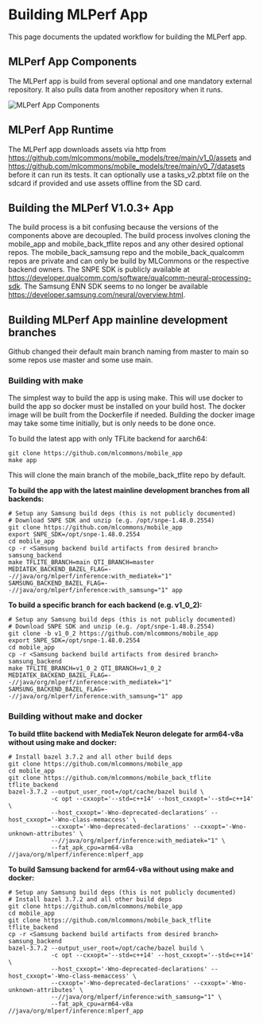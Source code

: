 # Building MLPerf App

This page documents the updated workflow for building the MLPerf app. 

## MLPerf App Components
The MLPerf app is build from several optional and one mandatory external repository. It also pulls data from another repository when it runs.

![MLPerf App Components](img/components.png)
 
## MLPerf App Runtime
The MLPerf app downloads assets via http from https://github.com/mlcommons/mobile_models/tree/main/v1_0/assets and https://github.com/mlcommons/mobile_models/tree/main/v0_7/datasets before it can run its tests. It can optionally use a tasks_v2.pbtxt file on the sdcard if provided and use assets offline from the SD card.

## Building the MLPerf V1.0.3+ App
The build process is a bit confusing because the versions of the components above are decoupled. The build process involves cloning the mobile_app and mobile_back_tflite repos and any other desired optional repos. The mobile_back_samsung repo and the mobile_back_qualcomm repos are private and can only be build by MLCommons or the respective backend owners. The SNPE SDK is publicly available at https://developer.qualcomm.com/software/qualcomm-neural-processing-sdk. The Samsung ENN SDK seems to no longer be available https://developer.samsung.com/neural/overview.html.

## Building MLPerf App mainline development branches
Github changed their default main branch naming from master to main so some repos use master and some use main.

### Building with make
The simplest way to build the app is using make. This will use docker to build the app so docker must be installed on your build host. The docker image will be built from the Dockerfile if needed. Building the docker image may take some time initially, but is only needs to be done once.

To build the latest app with only TFLite backend for aarch64:
```
git clone https://github.com/mlcommons/mobile_app
make app
```
This will clone the main branch of the mobile_back_tflite repo by default.


**To build the app with the latest mainline development branches from all backends:**
```
# Setup any Samsung build deps (this is not publicly documented)
# Download SNPE SDK and unzip (e.g. /opt/snpe-1.48.0.2554)
git clone https://github.com/mlcommons/mobile_app
export SNPE_SDK=/opt/snpe-1.48.0.2554
cd mobile_app
cp -r <Samsung backend build artifacts from desired branch> samsung_backend
make TFLITE_BRANCH=main QTI_BRANCH=master MEDIATEK_BACKEND_BAZEL_FLAG=--//java/org/mlperf/inference:with_mediatek="1" SAMSUNG_BACKEND_BAZEL_FLAG=--//java/org/mlperf/inference:with_samsung="1" app
```

**To build a specific branch for each backend (e.g. v1_0_2):**
```	
# Setup any Samsung build deps (this is not publicly documented)
# Download SNPE SDK and unzip (e.g. /opt/snpe-1.48.0.2554)
git clone -b v1_0_2 https://github.com/mlcommons/mobile_app
export SNPE_SDK=/opt/snpe-1.48.0.2554
cd mobile_app
cp -r <Samsung backend build artifacts from desired branch> samsung_backend
make TFLITE_BRANCH=v1_0_2 QTI_BRANCH=v1_0_2 MEDIATEK_BACKEND_BAZEL_FLAG=--//java/org/mlperf/inference:with_mediatek="1" SAMSUNG_BACKEND_BAZEL_FLAG=--//java/org/mlperf/inference:with_samsung="1" app
```

### Building without make and docker
**To build tflite backend with MediaTek Neuron delegate for arm64-v8a without using make and docker:**
```
# Install bazel 3.7.2 and all other build deps
git clone https://github.com/mlcommons/mobile_app
cd mobile_app
git clone https://github.com/mlcommons/mobile_back_tflite tflite_backend
bazel-3.7.2 --output_user_root=/opt/cache/bazel build \
            -c opt --cxxopt='--std=c++14' --host_cxxopt='--std=c++14'  \
            --host_cxxopt='-Wno-deprecated-declarations' --host_cxxopt='-Wno-class-memaccess' \
            --cxxopt='-Wno-deprecated-declarations' --cxxopt='-Wno-unknown-attributes' \
            --//java/org/mlperf/inference:with_mediatek="1" \
            --fat_apk_cpu=arm64-v8a //java/org/mlperf/inference:mlperf_app
```

**To build Samsung backend for arm64-v8a without using make and docker:**
```
# Setup any Samsung build deps (this is not publicly documented)
# Install bazel 3.7.2 and all other build deps
git clone https://github.com/mlcommons/mobile_app
cd mobile_app
git clone https://github.com/mlcommons/mobile_back_tflite tflite_backend
cp -r <Samsung backend build artifacts from desired branch> samsung_backend
bazel-3.7.2 --output_user_root=/opt/cache/bazel build \
            -c opt --cxxopt='--std=c++14' --host_cxxopt='--std=c++14'  \
            --host_cxxopt='-Wno-deprecated-declarations' --host_cxxopt='-Wno-class-memaccess' \
            --cxxopt='-Wno-deprecated-declarations' --cxxopt='-Wno-unknown-attributes' \
            --//java/org/mlperf/inference:with_samsung="1" \
            --fat_apk_cpu=arm64-v8a //java/org/mlperf/inference:mlperf_app
```

